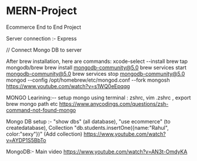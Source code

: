 # MERN-Project

Ecommerce End to End Project

Server connection :- Express

// Connect Mongo DB to server

After brew installation, here are commands:
xcode-select --install
brew tap mongodb/brew
brew install mongodb-community@5.0
brew services start mongodb-community@5.0
brew services stop mongodb-community@5.0
mongod --config /opt/homebrew/etc/mongod.conf --fork
mongosh
https://www.youtube.com/watch?v=s1WQ0eEpqqg

MONGO Learining:--
setup mongo using terminal : zshrc, vim .zshrc , export brew mongo path etc
https://www.anycodings.com/questions/zsh-command-not-found-mongo

Mongo DB setup :- "show dbs" (all database), "use ecommerce" (to createdatabase), Collection "db.students.insertOne({name:"Rahul", color:"sexy"})" (Add collection)
https://www.youtube.com/watch?v=AYDP1S5BbTo

MongoDB:- Main video
https://www.youtube.com/watch?v=AN3t-OmdyKA

